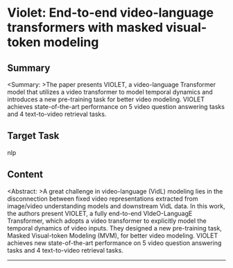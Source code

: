 # Violet: End-to-end video-language transformers with masked visual-token modeling

## Summary

<Summary: >The paper presents VIOLET, a video-language Transformer model that utilizes a video transformer to model temporal dynamics and introduces a new pre-training task for better video modeling. VIOLET achieves state-of-the-art performance on 5 video question answering tasks and 4 text-to-video retrieval tasks.


## Target Task

nlp

## Content

<Abstract: >A great challenge in video-language (VidL) modeling lies in the disconnection between fixed video representations extracted from image/video understanding models and downstream VidL data. In this work, the authors present VIOLET, a fully end-to-end VIdeO-LanguagE Transformer, which adopts a video transformer to explicitly model the temporal dynamics of video inputs. They designed a new pre-training task, Masked Visual-token Modeling (MVM), for better video modeling. VIOLET achieves new state-of-the-art performance on 5 video question answering tasks and 4 text-to-video retrieval tasks.



---

